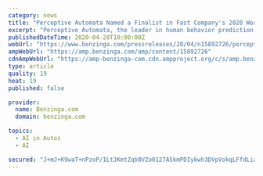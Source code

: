 ```yaml
---
category: news
title: "Perceptive Automata Named a Finalist in Fast Company's 2020 World Changing Ideas"
excerpt: "Perceptive Automata, the leader in human behavior prediction AI for machines, today announced that it has been named a finalist in"
publishedDateTime: 2020-04-28T10:00:00Z
webUrl: "https://www.benzinga.com/pressreleases/20/04/n15892726/perceptive-automata-named-a-finalist-in-fast-companys-2020-world-changing-ideas"
ampWebUrl: "https://amp.benzinga.com/amp/content/15892726"
cdnAmpWebUrl: "https://amp-benzinga-com.cdn.ampproject.org/c/s/amp.benzinga.com/amp/content/15892726"
type: article
quality: 19
heat: 19
published: false

provider:
  name: Benzinga.com
  domain: benzinga.com

topics:
  - AI in Autos
  - AI

secured: "J+mJ+K9waT+nPzoP/1LtJKmtZqb8VZo0127A5kmPDIykwh3DVpVokqLFfdLiauuqG4Pz+dIziPUP3tyhWBl2+P0GoA0nCIRVTyP78yZ0PUEC+V/E7rnhWT/BfYDH2Ceuh9g2jE8nHLWBRRK/60ghy7iIuIdOoyTE+MnUqi+6u0i+U3SxMwQDRx9WGGdcTvsM50wufxo2g/Dh1YTPzfW0N9e6hZ5NSjBUUkh8mkOuMDuK/U/M8ChlcawvrwqnBj3LVu4bDemnqo08oQItM32TSfbfYfzSYaVkZkb7UmWMMHVvBT5iKXcjmvnV2qZQfltv;ArrBZdd8pvPKFuVLWKczCg=="
---
```


